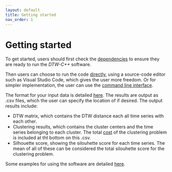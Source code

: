 ```yaml
---
layout: default
title: Getting started
nav_order: 1
---
```


# Getting started

To get started, users should first check the [dependencies](dependencies.md) to ensure they are ready to run the _DTW-C++_ software.

Then users can choose to run the code [directly](direct_use.md), using a source-code editor such as Visual Studio Code, which gives the user more freedom. Or for simpler implementation, the user can use the [command line interface](cli.md).

The format for your input data is detailed [here](supported_data.md). The results are output as .csv files, which the user can specify the location of if desired. The output results include:
- DTW matrix, which contains the DTW distance each all time series with each other.
- Clustering results, which contains the cluster centers and the time series belonging to each cluster. The total [cost](../2_method/3_mip.md) of the clustering problem is included at tht bottom on this .csv.
- Silhouette score, showing the silouhette score for each time series. The mean of all of these can be considered the total silouhette score for the clustering problem.

Some examples for using the software are detailed [here](examples.md).
